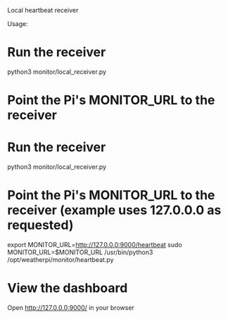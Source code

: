 Local heartbeat receiver

Usage:

# Run the receiver
python3 monitor/local_receiver.py

# Point the Pi's MONITOR_URL to the receiver
# Run the receiver
python3 monitor/local_receiver.py

# Point the Pi's MONITOR_URL to the receiver (example uses 127.0.0.0 as requested)
export MONITOR_URL=http://127.0.0.0:9000/heartbeat
sudo MONITOR_URL=$MONITOR_URL /usr/bin/python3 /opt/weatherpi/monitor/heartbeat.py

# View the dashboard
Open http://127.0.0.0:9000/ in your browser
